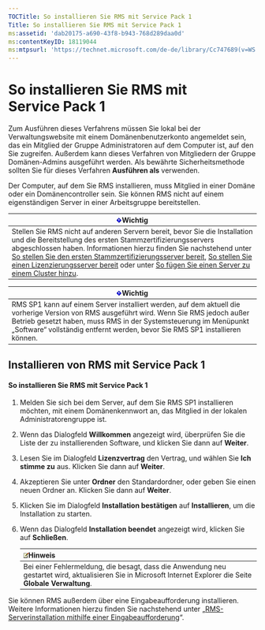 ```yaml
---
TOCTitle: So installieren Sie RMS mit Service Pack 1
Title: So installieren Sie RMS mit Service Pack 1
ms:assetid: 'dab20175-a690-43f8-b943-768d289daa0d'
ms:contentKeyID: 18119044
ms:mtpsurl: 'https://technet.microsoft.com/de-de/library/Cc747689(v=WS.10)'
---
```


So installieren Sie RMS mit Service Pack 1
==========================================

Zum Ausführen dieses Verfahrens müssen Sie lokal bei der Verwaltungswebsite mit einem Domänenbenutzerkonto angemeldet sein, das ein Mitglied der Gruppe Administratoren auf dem Computer ist, auf den Sie zugreifen. Außerdem kann dieses Verfahren von Mitgliedern der Gruppe Domänen-Admins ausgeführt werden. Als bewährte Sicherheitsmethode sollten Sie für dieses Verfahren **Ausführen als** verwenden.

Der Computer, auf dem Sie RMS installieren, muss Mitglied in einer Domäne oder ein Domänencontroller sein. Sie können RMS nicht auf einem eigenständigen Server in einer Arbeitsgruppe bereitstellen.

| ![](images/Cc747689.Important(WS.10).gif)Wichtig                                                                                                                                                                                                                                                                                                                                                                                                                                                                                                                                 |
|---------------------------------------------------------------------------------------------------------------------------------------------------------------------------------------------------------------------------------------------------------------------------------------------------------------------------------------------------------------------------------------------------------------------------------------------------------------------------------------------------------------------------------------------------------------------------------------------------------------|
| Stellen Sie RMS nicht auf anderen Servern bereit, bevor Sie die Installation und die Bereitstellung des ersten Stammzertifizierungsservers abgeschlossen haben. Informationen hierzu finden Sie nachstehend unter [So stellen Sie den ersten Stammzertifizierungsserver bereit](https://technet.microsoft.com/debc42f3-74ff-4c99-b7a4-4921fccdabc2), [So stellen Sie einen Lizenzierungsserver bereit](https://technet.microsoft.com/4d67b898-0ba9-4eef-ab7d-ee0ca55a688e) oder unter [So fügen Sie einen Server zu einem Cluster hinzu](https://technet.microsoft.com/db635238-5528-4bec-9cc6-8244e2b3d733). |

| ![](images/Cc747689.Important(WS.10).gif)Wichtig                                                                                                                                                                                                                 |
|-----------------------------------------------------------------------------------------------------------------------------------------------------------------------------------------------------------------------------------------------------------------------------------------------|
| RMS SP1 kann auf einem Server installiert werden, auf dem aktuell die vorherige Version von RMS ausgeführt wird. Wenn Sie RMS jedoch außer Betrieb gesetzt haben, muss RMS in der Systemsteuerung im Menüpunkt „Software“ vollständig entfernt werden, bevor Sie RMS SP1 installieren können. |

Installieren von RMS mit Service Pack 1
---------------------------------------

#### So installieren Sie RMS mit Service Pack 1

1.  Melden Sie sich bei dem Server, auf dem Sie RMS SP1 installieren möchten, mit einem Domänenkennwort an, das Mitglied in der lokalen Administratorengruppe ist.

2.  Wenn das Dialogfeld **Willkommen** angezeigt wird, überprüfen Sie die Liste der zu installierenden Software, und klicken Sie dann auf **Weiter**.

3.  Lesen Sie im Dialogfeld **Lizenzvertrag** den Vertrag, und wählen Sie **Ich stimme zu** aus. Klicken Sie dann auf **Weiter**.

4.  Akzeptieren Sie unter **Ordner** den Standardordner, oder geben Sie einen neuen Ordner an. Klicken Sie dann auf **Weiter**.

5.  Klicken Sie im Dialogfeld **Installation bestätigen** auf **Installieren**, um die Installation zu starten.

6.  Wenn das Dialogfeld **Installation beendet** angezeigt wird, klicken Sie auf **Schließen**.

    | ![](images/Cc747689.note(WS.10).gif)Hinweis                                                                                       |
    |----------------------------------------------------------------------------------------------------------------------------------------------------------------|
    | Bei einer Fehlermeldung, die besagt, dass die Anwendung neu gestartet wird, aktualisieren Sie in Microsoft Internet Explorer die Seite **Globale Verwaltung**. |

Sie können RMS außerdem über eine Eingabeaufforderung installieren. Weitere Informationen hierzu finden Sie nachstehend unter „[RMS-Serverinstallation mithilfe einer Eingabeaufforderung](https://technet.microsoft.com/b55b1e2a-dd14-4168-a37f-9cdedbec660b)“.